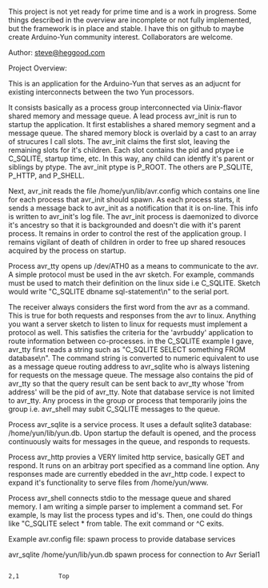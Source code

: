
This project is not yet ready for prime time and is a work in progress. Some things described in the overview are incomplete or not fully
implemented, but the framework is in place and stable. I have this on github to maybe create Arduino-Yun community interest. Collaborators
are welcome.

Author: steve@heggood.com

Project Overview:

This is an application for the Arduino-Yun that serves as an adjucnt for existing interconnects between the two Yun processors.

It consists basically as a process group interconnected via Uinix-flavor shared memory and message queue. A lead process avr_init is run to
startup the application. It first establishes a shared memory segment and a message queue. The shared memory block is overlaid by a cast
to an array of strucures I call slots. The avr_init claims the first slot, leaving the remaining slots for it's children. Each slot contains
the pid and ptype i.e C_SQLITE, startup time, etc. In this way, any child can identfy it's parent or siblings by ptype. The avr_init ptype
is P_ROOT. The others are P_SQLITE, P_HTTP, and P_SHELL.

Next, avr_init reads the file /home/yun/lib/avr.config which contains one line for each process that avr_init should spawn. As each process
starts, it sends a message back to avr_init as a notification that it is on-line. This info is written to avr_init's log file. The avr_init
process is daemonized to divorce it's ancestry so that it is backgrounded and doesn't die with it's parent process. It remains in order to
control the rest of the application group. I remains vigilant of death of children in order to free up shared resouces acquired by the
process on startup.

Process avr_tty opens up /dev/ATH0 as a means to communicate to the avr. A simple protocol must be used in the avr sketch. For example,
commands must be used to match their definition on the linux side i.e C_SQLITE. Sketch would write "C_SQLITE dbname sql-statement\n" to the
serial port.

The receiver always considers the first word from the avr as a command. This is true for both requests and responses from the avr to linux.
Anything you want a server sketch to listen to linux for requests must implement a protocol as well. This satisfies the criteria for the
'avrbuddy' application to route information between co-processes. in the C_SQLITE example I gave, avr_tty first reads a string such as
"C_SQLITE SELECT something FROM database\n". The command string is converted to numeric equivalent to use as a message queue routing address
to avr_sqlite who is always listening for requests on the message queue. The message also contains the pid of avr_tty so that the query
result can be sent back to avr_tty whose 'from address' will be the pid of avr_tty. Note that database service is not limited to avr_tty.
Any process in the group or process that temporarily joins the group i.e. avr_shell may subit C_SQLITE messages to the queue.

Process avr_sqlite is a service process. It uses a default sqlite3 database: /home/yun/lib/yun.db. Upon startup the default is opened, and
the process continuously waits for messages in the queue, and responds to requests.

Process avr_http provies a VERY limited http service, basically GET and respond. It runs on an arbitray port specified as a command line
option. Any responses made are currently ebedded in the avr_http code. I expect to expand it's functionality to serve files from
/home/yun/www.

Process avr_shell connects stdio to the message queue and shared memory. I am writing a simple parser to implement a command set. For
example, ls may list the process types and id's. Then, one could do things like "C_SQLITE select * from table. The exit command or ^C exits.

Example avr.config file:
spawn process to provide database services

avr_sqlite /home/yun/lib/yun.db
spawn process for connection to Avr Serial1

                                                                                                                            2,1           Top
